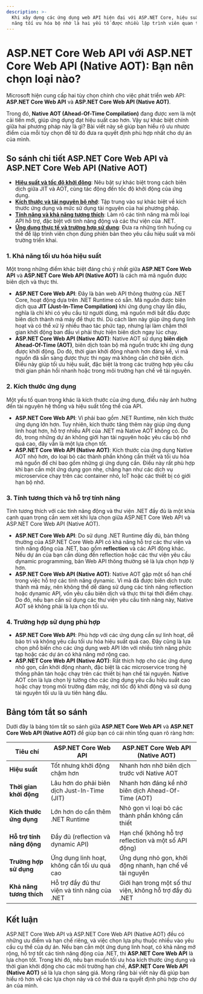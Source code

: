 ```yaml
---
description: >-
  Khi xây dựng các ứng dụng web API hiện đại với ASP.NET Core, hiệu suất và khả
  năng tối ưu hóa bộ nhớ là hai yếu tố được nhiều lập trình viên quan tâm.
---
```


# ASP.NET Core Web API với ASP.NET Core Web API (Native AOT): Bạn nên chọn loại nào?

Microsoft hiện cung cấp hai tùy chọn chính cho việc phát triển web API: **ASP.NET Core Web API** và **ASP.NET Core Web API (Native AOT)**.

Trong đó, **Native AOT (Ahead-Of-Time Compilation)** đang được xem là một cải tiến mới, giúp ứng dụng đạt hiệu suất cao hơn. Vậy sự khác biệt chính giữa hai phương pháp này là gì? Bài viết này sẽ giúp bạn hiểu rõ ưu nhược điểm của mỗi tùy chọn để từ đó đưa ra quyết định phù hợp nhất cho dự án của mình.

## So sánh chi tiết ASP.NET Core Web API và ASP.NET Core Web API (Native AOT)

* [**Hiệu suất và tốc độ khởi động**](asp.net-core-web-api-voi-asp.net-core-web-api-native-aot-ban-nen-chon-loai-nao.md#id-1.-kha-nang-toi-uu-hoa-hieu-suat): Nêu bật sự khác biệt trong cách biên dịch giữa JIT và AOT, cùng tác động đến tốc độ khởi động của ứng dụng.
* [**Kích thước và tài nguyên bộ nhớ**](asp.net-core-web-api-voi-asp.net-core-web-api-native-aot-ban-nen-chon-loai-nao.md#id-2.-kich-thuoc-ung-dung): Tập trung vào sự khác biệt về kích thước ứng dụng và mức sử dụng tài nguyên của hai phương pháp.
* [**Tính năng và khả năng tương thích**](asp.net-core-web-api-voi-asp.net-core-web-api-native-aot-ban-nen-chon-loai-nao.md#id-3.-tinh-tuong-thich-va-ho-tro-tinh-nang): Làm rõ các tính năng mà mỗi loại API hỗ trợ, đặc biệt với tính năng động và các thư viện của .NET.
* [**Ứng dụng thực tế và trường hợp sử dụng**](asp.net-core-web-api-voi-asp.net-core-web-api-native-aot-ban-nen-chon-loai-nao.md#id-4.-truong-hop-su-dung-phu-hop): Đưa ra những tình huống cụ thể để lập trình viên chọn đúng phiên bản theo yêu cầu hiệu suất và môi trường triển khai.

### **1. Khả năng tối ưu hóa hiệu suất**

Một trong những điểm khác biệt đáng chú ý nhất giữa **ASP.NET Core Web API** và **ASP.NET Core Web API (Native AOT)** là cách mà mã nguồn được biên dịch và thực thi.

* **ASP.NET Core Web API**: Đây là bản web API thông thường của .NET Core, hoạt động dựa trên .NET Runtime có sẵn. Mã nguồn được biên dịch qua **JIT (Just-In-Time Compilation)** khi ứng dụng chạy lần đầu, nghĩa là chỉ khi có yêu cầu từ người dùng, mã nguồn mới bắt đầu được biên dịch thành mã máy để thực thi. Dù cách làm này giúp ứng dụng linh hoạt và có thể xử lý nhiều thao tác phức tạp, nhưng lại làm chậm thời gian khởi động ban đầu vì phải thực hiện biên dịch ngay lúc chạy.
* **ASP.NET Core Web API (Native AOT)**: Native AOT sử dụng **biên dịch Ahead-Of-Time (AOT)**, biên dịch toàn bộ mã nguồn trước khi ứng dụng được khởi động. Do đó, thời gian khởi động nhanh hơn đáng kể, vì mã nguồn đã sẵn sàng được thực thi ngay mà không cần chờ biên dịch. Điều này giúp tối ưu hiệu suất, đặc biệt là trong các trường hợp yêu cầu thời gian phản hồi nhanh hoặc trong môi trường hạn chế về tài nguyên.

### **2. Kích thước ứng dụng**

Một yếu tố quan trọng khác là kích thước của ứng dụng, điều này ảnh hưởng đến tài nguyên hệ thống và hiệu suất tổng thể của API.

* **ASP.NET Core Web API**: Vì phải bao gồm .NET Runtime, nên kích thước ứng dụng lớn hơn. Tuy nhiên, kích thước tăng thêm này giúp ứng dụng linh hoạt hơn, hỗ trợ nhiều API của .NET mà Native AOT không có. Do đó, trong những dự án không giới hạn tài nguyên hoặc yêu cầu bộ nhớ quá cao, đây vẫn là một lựa chọn tốt.
* **ASP.NET Core Web API (Native AOT)**: Kích thước của ứng dụng Native AOT nhỏ hơn, do loại bỏ các thành phần không cần thiết và tối ưu hóa mã nguồn để chỉ bao gồm những gì ứng dụng cần. Điều này rất phù hợp khi bạn cần một ứng dụng gọn nhẹ, chẳng hạn như các dịch vụ microservice chạy trên các container nhỏ, IoT hoặc các thiết bị có giới hạn bộ nhớ.

### **3. Tính tương thích và hỗ trợ tính năng**

Tính tương thích với các tính năng động và thư viện .NET đầy đủ là một khía cạnh quan trọng cần xem xét khi lựa chọn giữa ASP.NET Core Web API và ASP.NET Core Web API (Native AOT).

* **ASP.NET Core Web API**: Do sử dụng .NET Runtime đầy đủ, bản thông thường của ASP.NET Core Web API có khả năng hỗ trợ các thư viện và tính năng động của .NET, bao gồm **reflection** và các API động khác. Nếu dự án của bạn cần dùng đến reflection hoặc các thư viện yêu cầu dynamic programming, bản Web API thông thường sẽ là lựa chọn hợp lý hơn.
* **ASP.NET Core Web API (Native AOT)**: Native AOT gặp một số hạn chế trong việc hỗ trợ các tính năng dynamic. Vì mã đã được biên dịch trước thành mã máy, nên không thể dễ dàng sử dụng các tính năng reflection hoặc dynamic API, vốn yêu cầu biên dịch và thực thi tại thời điểm chạy. Do đó, nếu bạn cần sử dụng các thư viện yêu cầu tính năng này, Native AOT sẽ không phải là lựa chọn tối ưu.

### **4. Trường hợp sử dụng phù hợp**

* **ASP.NET Core Web API**: Phù hợp với các ứng dụng cần sự linh hoạt, dễ bảo trì và không yêu cầu tối ưu hóa hiệu suất quá cao. Đây cũng là lựa chọn phổ biến cho các ứng dụng web API lớn với nhiều tính năng phức tạp hoặc các dự án có khả năng mở rộng cao.
* **ASP.NET Core Web API (Native AOT)**: Rất thích hợp cho các ứng dụng nhỏ gọn, cần khởi động nhanh, đặc biệt là các microservice trong hệ thống phân tán hoặc chạy trên các thiết bị hạn chế tài nguyên. Native AOT còn là lựa chọn lý tưởng cho các ứng dụng yêu cầu hiệu suất cao hoặc chạy trong môi trường đám mây, nơi tốc độ khởi động và sử dụng tài nguyên tối ưu là ưu tiên hàng đầu.

## **Bảng tóm tắt so sánh**

Dưới đây là bảng tóm tắt so sánh giữa **ASP.NET Core Web API** và **ASP.NET Core Web API (Native AOT)** để giúp bạn có cái nhìn tổng quan rõ ràng hơn:

| **Tiêu chí**              | **ASP.NET Core Web API**                     | **ASP.NET Core Web API (Native AOT)**                    |
| ------------------------- | -------------------------------------------- | -------------------------------------------------------- |
| **Hiệu suất**             | Tốt nhưng khởi động chậm hơn                 | Nhanh hơn nhờ biên dịch trước với Native AOT             |
| **Thời gian khởi động**   | Lâu hơn do phải biên dịch Just-In-Time (JIT) | Nhanh hơn đáng kể nhờ biên dịch Ahead-Of-Time (AOT)      |
| **Kích thước ứng dụng**   | Lớn hơn do cần thêm .NET Runtime             | Nhỏ gọn vì loại bỏ các thành phần không cần thiết        |
| **Hỗ trợ tính năng động** | Đầy đủ (reflection và dynamic API)           | Hạn chế (không hỗ trợ reflection và một số API động)     |
| **Trường hợp sử dụng**    | Ứng dụng linh hoạt, không cần tối ưu quá cao | Ứng dụng nhỏ gọn, khởi động nhanh, hạn chế về tài nguyên |
| **Khả năng tương thích**  | Hỗ trợ đầy đủ thư viện và tính năng của .NET | Giới hạn trong một số thư viện, không hỗ trợ đầy đủ .NET |

## **Kết luận**

ASP.NET Core Web API và ASP.NET Core Web API (Native AOT) đều có những ưu điểm và hạn chế riêng, và việc chọn lựa phụ thuộc nhiều vào yêu cầu cụ thể của dự án. Nếu bạn cần một ứng dụng linh hoạt, có khả năng mở rộng, hỗ trợ tốt các tính năng động của .NET, thì **ASP.NET Core Web API** là lựa chọn tốt. Trong khi đó, nếu bạn muốn tối ưu hóa kích thước ứng dụng và thời gian khởi động cho các môi trường hạn chế, **ASP.NET Core Web API (Native AOT)** sẽ là lựa chọn sáng giá. Mong rằng bài viết này đã giúp bạn hiểu rõ hơn về các lựa chọn này và có thể đưa ra quyết định phù hợp cho dự án của mình.
